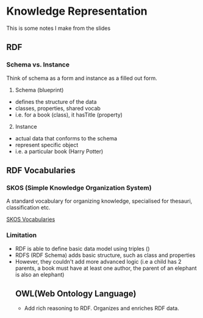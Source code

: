 ﻿# Knowledge Representation
This is some notes I make from the slides

## RDF

### Schema vs. Instance
Think of schema as a form and instance as a filled out form.
1. Schema (blueprint)
* defines the structure of the data
* classes, properties, shared vocab
* i.e. for a book (class), it hasTitle (property)

2. Instance
* actual data that conforms to the schema
* represent specific object
* i.e. a particular book (Harry Potter)

## RDF Vocabularies

### SKOS (Simple Knowledge Organization System)
A standard vocabulary for organizing knowledge, specialised for thesauri, classification etc.

[SKOS Vocabularies](https://www.w3.org/2009/08/skos-reference/skos.html)

### Limitation
* RDF is able to define basic data model using triples (<subject><predicate><object>)
* RDFS (RDF Schema) adds basic structure, such as class and properties
* However, they couldn't add more advanced logic (i.e a child has 2 parents, a book must have at least one author, the parent of an elephant is also an elephant)

## OWL(Web Ontology Language)
* Add rich reasoning to RDF. Organizes and enriches RDF data.
